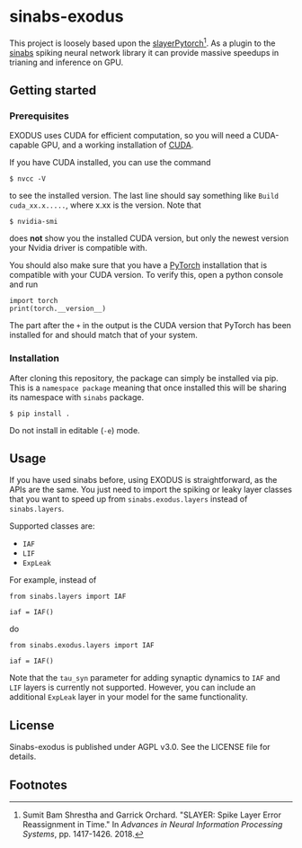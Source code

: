 # sinabs-exodus

This project is loosely based upon the [slayerPytorch](https://github.com/bamsumit/slayerPytorch)[^1].
As a plugin to the [sinabs](https://sinabs.ai) spiking neural network library it can provide massive speedups in trianing and inference on GPU.


## Getting started

### Prerequisites

EXODUS uses CUDA for efficient computation, so you will need a CUDA-capable GPU, and a working installation of [CUDA](https://docs.nvidia.com/cuda/index.html).

If you have CUDA installed, you can use the command
```
$ nvcc -V
```
to see the installed version. The last line should say something like `Build cuda_xx.x.....`, where x.xx is the version.
Note that
```
$ nvidia-smi
```
does **not** show you the installed CUDA version, but only the newest version your Nvidia driver is compatible with.

You should also make sure that you have a [PyTorch](https://pytorch.org/get-started/locally/) installation that is compatible with your CUDA version.
To verify this, open a python console and run
```
import torch
print(torch.__version__)
```
The part after the `+` in the output is the CUDA version that PyTorch has been installed for and should match that of your system.

### Installation

After cloning this repository, the package can simply be installed via pip.
This is a `namespace package` meaning that once installed this will be sharing its namespace with `sinabs` package.

```
$ pip install . 
```

Do not install in editable (`-e`) mode.


## Usage

If you have used sinabs before, using EXODUS is straightforward, as the APIs are the same.
You just need to import the spiking or leaky layer classes that you want to speed up from `sinabs.exodus.layers` instead of `sinabs.layers`.

Supported classes are:
- `IAF`
- `LIF`
- `ExpLeak`

For example, instead of
```
from sinabs.layers import IAF

iaf = IAF()
```

do 
```
from sinabs.exodus.layers import IAF

iaf = IAF()
```

Note that the `tau_syn` parameter for adding synaptic dynamics to `IAF` and `LIF` layers is currently not supported. However, you can include an additional `ExpLeak` layer in your model for the same functionality.

## License

Sinabs-exodus is published under AGPL v3.0. See the LICENSE file for details.

## Footnotes

[^1]: Sumit Bam Shrestha and Garrick Orchard. "SLAYER: Spike Layer Error Reassignment in Time." 
In _Advances in Neural Information Processing Systems_, pp. 1417-1426. 2018.

